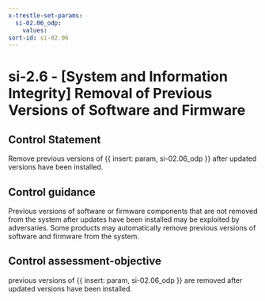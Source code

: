 ```yaml
---
x-trestle-set-params:
  si-02.06_odp:
    values:
sort-id: si-02.06
---
```


# si-2.6 - \[System and Information Integrity\] Removal of Previous Versions of Software and Firmware

## Control Statement

Remove previous versions of {{ insert: param, si-02.06_odp }} after updated versions have been installed.

## Control guidance

Previous versions of software or firmware components that are not removed from the system after updates have been installed may be exploited by adversaries. Some products may automatically remove previous versions of software and firmware from the system.

## Control assessment-objective

previous versions of {{ insert: param, si-02.06_odp }} are removed after updated versions have been installed.
